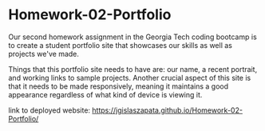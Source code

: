 # Homework-02-Portfolio

Our second homework assignment in the Georgia Tech coding bootcamp is to create a student portfolio site that showcases our skills as well as projects we've made.

Things that this portfolio site needs to have are: our name, a recent portrait, and working links to sample projects. Another crucial aspect of this site is that it needs to be made responsively, meaning it maintains a good appearance regardless of what kind of device is viewing it. 

link to deployed website: https://jgislaszapata.github.io/Homework-02-Portfolio/